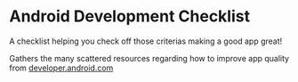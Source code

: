 # Android Development Checklist
A checklist helping you check off those criterias making a good app great!

Gathers the many scattered resources regarding how to improve app quality from [developer.android.com](https://developer.android.com/index.html)
